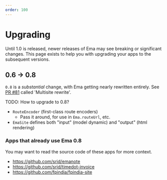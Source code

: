 ```yaml
---
order: 100
---
```


# Upgrading

Until 1.0 is released, newer releases of Ema may see breaking or significant changes. This page exists to help you with upgrading your apps to the subsequent versions.

## 0.6 -> 0.8

`0.8` is a *substantial* change, with Ema getting nearly rewritten entirely. See [PR \#81](https://github.com/srid/ema/pull/81) called 'Multisite rewrite'. 

TODO: How to upgrade to 0.8?

- `RouteEncoder` (first-class route encoders)
    - Pass it around, for use in `Ema.routeUrl`, etc.
- `EmaSite` defines both "input" (model dynamic) and "output" (html rendering)


### Apps that already use Ema 0.8

You may want to read the source code of these apps for more context.

- https://github.com/srid/emanote
- https://github.com/srid/timedot-invoice
- https://github.com/fpindia/fpindia-site